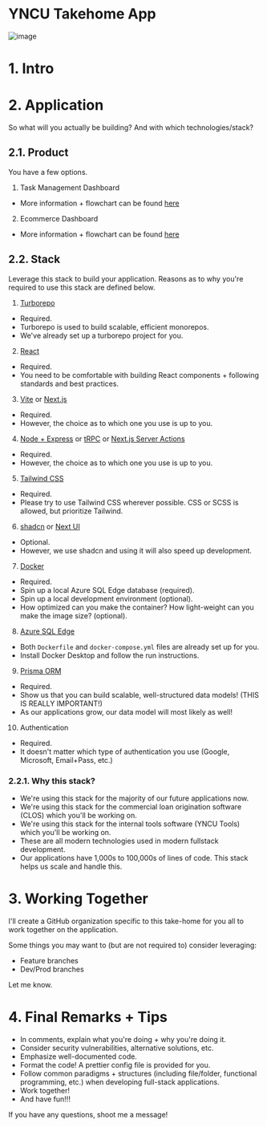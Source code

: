 # YNCU Takehome App

![image](https://github.com/user-attachments/assets/d26894ad-dc08-4ae3-aeaf-89ba3ce899df)

# 1. Intro

# 2. Application

So what will you actually be building? And with which technologies/stack?

## 2.1. Product

You have a few options.

1. Task Management Dashboard

- More information + flowchart can be found [here](https://app.eraser.io/workspace/cmNuIVpAo1hWjtxs77BM?origin=share)

2. Ecommerce Dashboard

- More information + flowchart can be found [here](https://app.eraser.io/workspace/cmNuIVpAo1hWjtxs77BM?origin=share)


## 2.2. Stack

Leverage this stack to build your application. Reasons as to why you're required to use this stack are defined below.

1. [Turborepo](https://turbo.build/)

- Required.
- Turborepo is used to build scalable, efficient monorepos.
- We've already set up a turborepo project for you.

2. [React](https://react.dev/)

- Required.
- You need to be comfortable with building React components + following standards and best practices.

3. [Vite](https://vite.dev/) or [Next.js](https://nextjs.org/)

- Required.
- However, the choice as to which one you use is up to you.

4. [Node + Express](https://expressjs.com/) or [tRPC](https://trpc.io/) or [Next.js Server Actions](https://nextjs.org/docs/app/building-your-application/data-fetching/server-actions-and-mutations)

- Required.
- However, the choice as to which one you use is up to you.

5. [Tailwind CSS](https://tailwindcss.com/)

- Required.
- Please try to use Tailwind CSS wherever possible. CSS or SCSS is allowed, but prioritize Tailwind.

6. [shadcn](https://ui.shadcn.com/) or [Next UI](https://nextui.org/)

- Optional.
- However, we use shadcn and using it will also speed up development.

7. [Docker](https://www.docker.com/)

- Required.
- Spin up a local Azure SQL Edge database (required).
- Spin up a local development environment (optional).
- How optimized can you make the container? How light-weight can you make the image size? (optional).

8. [Azure SQL Edge](https://azure.microsoft.com/en-us/products/azure-sql/edge)

- Both `Dockerfile` and `docker-compose.yml` files are already set up for you.
- Install Docker Desktop and follow the run instructions.

9. [Prisma ORM](https://www.prisma.io/)

- Required.
- Show us that you can build scalable, well-structured data models! (THIS IS REALLY IMPORTANT!)
- As our applications grow, our data model will most likely as well!

10. Authentication

- Required.
- It doesn't matter which type of authentication you use (Google, Microsoft, Email+Pass, etc.)

### 2.2.1. Why this stack?

- We're using this stack for the majority of our future applications now.
- We're using this stack for the commercial loan origination software (CLOS) which you'll be working on.
- We're using this stack for the internal tools software (YNCU Tools) which you'll be working on.
- These are all modern technologies used in modern fullstack development.
- Our applications have 1,000s to 100,000s of lines of code. This stack helps us scale and handle this.

# 3. Working Together

I'll create a GitHub organization specific to this take-home for you all to work together on the application.

Some things you may want to (but are not required to) consider leveraging:
- Feature branches
- Dev/Prod branches

Let me know.

# 4. Final Remarks + Tips

- In comments, explain what you're doing + why you're doing it.
- Consider security vulnerabilities, alternative solutions, etc.
- Emphasize well-documented code.
- Format the code! A prettier config file is provided for you.
- Follow common paradigms + structures (including file/folder, functional programming, etc.) when developing full-stack applications.
- Work together!
- And have fun!!!

If you have any questions, shoot me a message!
